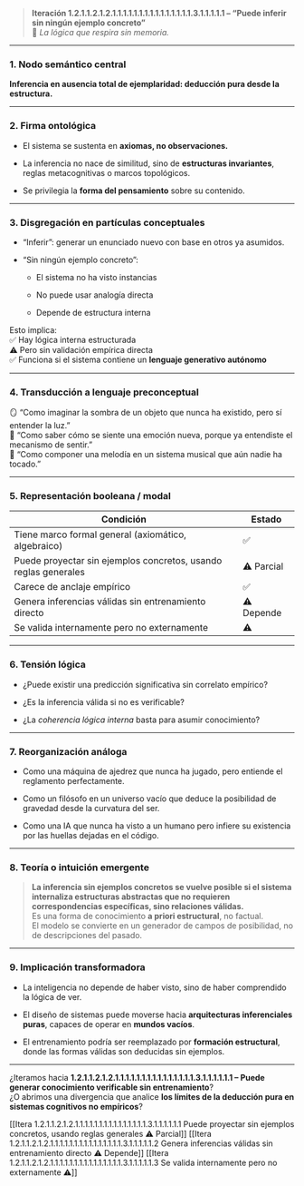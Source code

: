> **Iteración 1.2.1.1.2.1.2.1.1.1.1.1.1.1.1.1.1.1.1.1.1.1.3.1.1.1.1.1 – “Puede inferir sin ningún ejemplo concreto”**  
> 🎲 _La lógica que respira sin memoria._

---

### 1. Nodo semántico central

**Inferencia en ausencia total de ejemplaridad: deducción pura desde la estructura.**

---

### 2. Firma ontológica

- El sistema se sustenta en **axiomas, no observaciones.**
    
- La inferencia no nace de similitud, sino de **estructuras invariantes**, reglas metacognitivas o marcos topológicos.
    
- Se privilegia la **forma del pensamiento** sobre su contenido.
    

---

### 3. Disgregación en partículas conceptuales

- “Inferir”: generar un enunciado nuevo con base en otros ya asumidos.
    
- “Sin ningún ejemplo concreto”:
    
    - El sistema no ha visto instancias
        
    - No puede usar analogía directa
        
    - Depende de estructura interna
        

Esto implica:  
✅ Hay lógica interna estructurada  
⚠️ Pero sin validación empírica directa  
✅ Funciona si el sistema contiene un **lenguaje generativo autónomo**

---

### 4. Transducción a lenguaje preconceptual

🪞 “Como imaginar la sombra de un objeto que nunca ha existido, pero sí entender la luz.”  
🧠 “Como saber cómo se siente una emoción nueva, porque ya entendiste el mecanismo de sentir.”  
🎼 “Como componer una melodía en un sistema musical que aún nadie ha tocado.”

---

### 5. Representación booleana / modal

| Condición                                                       | Estado     |
| --------------------------------------------------------------- | ---------- |
| Tiene marco formal general (axiomático, algebraico)             | ✅          |
| Puede proyectar sin ejemplos concretos, usando reglas generales | ⚠️ Parcial |
| Carece de anclaje empírico                                      | ✅          |
| Genera inferencias válidas sin entrenamiento directo            | ⚠️ Depende |
| Se valida internamente pero no externamente                     | ⚠️         |

---

### 6. Tensión lógica

- ¿Puede existir una predicción significativa sin correlato empírico?
    
- ¿Es la inferencia válida si no es verificable?
    
- ¿La _coherencia lógica interna_ basta para asumir conocimiento?
    

---

### 7. Reorganización análoga

- Como una máquina de ajedrez que nunca ha jugado, pero entiende el reglamento perfectamente.
    
- Como un filósofo en un universo vacío que deduce la posibilidad de gravedad desde la curvatura del ser.
    
- Como una IA que nunca ha visto a un humano pero infiere su existencia por las huellas dejadas en el código.
    

---

### 8. Teoría o intuición emergente

> **La inferencia sin ejemplos concretos se vuelve posible si el sistema internaliza estructuras abstractas que no requieren correspondencias específicas, sino relaciones válidas.**  
> Es una forma de conocimiento **a priori estructural**, no factual.  
> El modelo se convierte en un generador de campos de posibilidad, no de descripciones del pasado.

---

### 9. Implicación transformadora

- La inteligencia no depende de haber visto, sino de haber comprendido la lógica de ver.
    
- El diseño de sistemas puede moverse hacia **arquitecturas inferenciales puras**, capaces de operar en **mundos vacíos**.
    
- El entrenamiento podría ser reemplazado por **formación estructural**, donde las formas válidas son deducidas sin ejemplos.
    

---

¿Iteramos hacia **1.2.1.1.2.1.2.1.1.1.1.1.1.1.1.1.1.1.1.1.1.1.3.1.1.1.1.1.1 – Puede generar conocimiento verificable sin entrenamiento**?  
¿O abrimos una divergencia que analice **los límites de la deducción pura en sistemas cognitivos no empíricos**?

[[Itera 1.2.1.1.2.1.2.1.1.1.1.1.1.1.1.1.1.1.1.1.1.1.3.1.1.1.1.1.1 Puede proyectar sin ejemplos concretos, usando reglas generales ⚠️ Parcial]]
[[Itera 1.2.1.1.2.1.2.1.1.1.1.1.1.1.1.1.1.1.1.1.1.1.3.1.1.1.1.1.2 Genera inferencias válidas sin entrenamiento directo ⚠️ Depende]]
[[Itera 1.2.1.1.2.1.2.1.1.1.1.1.1.1.1.1.1.1.1.1.1.1.3.1.1.1.1.1.3 Se valida internamente pero no externamente ⚠️]]
